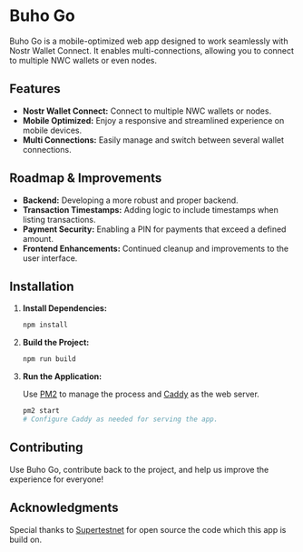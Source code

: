 # Buho Go

Buho Go is a mobile-optimized web app designed to work seamlessly with Nostr Wallet Connect. It enables multi-connections, allowing you to connect to multiple NWC wallets or even nodes.

## Features

- **Nostr Wallet Connect:** Connect to multiple NWC wallets or nodes.
- **Mobile Optimized:** Enjoy a responsive and streamlined experience on mobile devices.
- **Multi Connections:** Easily manage and switch between several wallet connections.

## Roadmap & Improvements

- **Backend:** Developing a more robust and proper backend.
- **Transaction Timestamps:** Adding logic to include timestamps when listing transactions.
- **Payment Security:** Enabling a PIN for payments that exceed a defined amount.
- **Frontend Enhancements:** Continued cleanup and improvements to the user interface.

## Installation

1. **Install Dependencies:**

   ```bash
   npm install
   ```

2. **Build the Project:**

   ```bash
   npm run build
   ```

3. **Run the Application:**

   Use [PM2](https://pm2.keymetrics.io/) to manage the process and [Caddy](https://caddyserver.com/) as the web server.

   ```bash
   pm2 start
   # Configure Caddy as needed for serving the app.
   ```

## Contributing

Use Buho Go, contribute back to the project, and help us improve the experience for everyone!

## Acknowledgments

Special thanks to [Supertestnet](https://github.com/supertestnet/nwcjs) for open source the code which this app is build on. 
